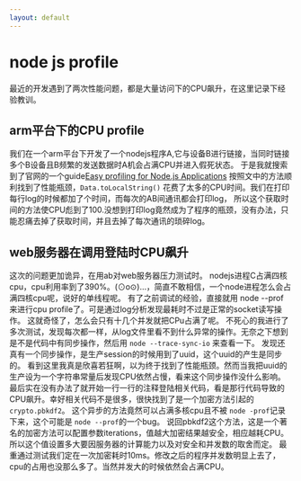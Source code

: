 ```yaml
---
layout: default
---
```


# node js profile

最近的开发遇到了两次性能问题，都是大量访问下的CPU飙升，在这里记录下经验教训。

## arm平台下的CPU profile

我们在一个arm平台下开发了一个nodejs程序A,它与设备B进行链接，当同时链接多个B设备且B频繁的发送数据时A机会占满CPU并进入假死状态。
于是我就搜索到了官网的一个guide[Easy profiling for Node.js Applications](https://nodejs.org/en/docs/guides/simple-profiling/)
按照文中的方法顺利找到了性能瓶颈，`Data.toLocalString()` 花费了太多的CPU时间。我们在打印每行log的时候都加了个时间，而每次的AB间通讯都会打印log，
所以这个获取时间的方法使CPU彪到了100.没想到打印log竟然成为了程序的瓶颈，没有办法，只能忍痛去掉了获取时间，并且去掉了每次通讯的琐碎log。

## web服务器在调用登陆时CPU飙升

这次的问题更加诡异，在用ab对web服务器压力测试时。
nodejs进程C占满四核cpu，cpu利用率到了390%。(⊙o⊙)…，简直不敢相信，一个node进程怎么会占满四核cpu呢，说好的单线程呢。
有了之前调试的经验，直接就用 node --prof 来进行cpu profile了。可是通过log分析发现最耗时不过是正常的socket读写操作。
这就奇怪了，怎么会只有十几个并发就把CPu占满了呢。
不死心的我进行了多次测试，发现每次都一样，从log文件里看不到什么异常的操作。无奈之下想到是不是代码中有同步操作，然后用 `node --trace-sync-io` 来查看一下。
发现还真有一个同步操作，是生产session的时候用到了uuid，这个uuid的产生是同步的。
看到这里我真是欣喜若狂啊，以为终于找到了性能瓶颈。然而当我把uuid的生产设为一个字符串常量后发现CPU依然占慢，看来这个同步操作没什么影响。
最后实在没有办法了就开始一行一行的注释登陆相关代码，看是那行代码导致的CPU飙升。幸好相关代码不是很多，很快找到了是一个加密方法引起的 `crypto.pbkdf2`。
这个异步的方法竟然可以占满多核cpu且不被 `node -prof`记录下来，这个可能是 `node --prof`的一个bug。
说回pbkdf2这个方法，这是一个著名的加密方法可以配置参数iterations，值越大加密结果越安全，相应越耗CPU。所以这个值设置多大要因服务器的计算能力以及对安全和并发数的取舍而定。
最重通过测试我们定在一次加密耗时10ms。修改之后的程序并发数明显上去了，cpu的占用也没那么多了。当然并发大的时候依然会占满CPU。
